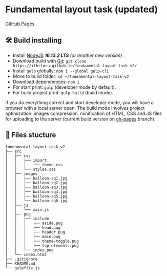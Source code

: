 # Fundamental layout task (updated)

[GitHub Pages](https://ithrforu.github.io/fundamental-layout-task-v2/)

## :hammer_and_wrench: Build installing
* Install [NodeJS](https://nodejs.org/en/) ***16.13.2 LTS** (or another new version)* . 
* Download build with [Git](https://git-scm.com/downloads): ```git clone https://ithrforu.github.io/fundamental-layout-task-v2/```
* Install ```gulp``` globally: ```npm i --global gulp-cli```
* Move to build folder: ```cd ~/fundamental-layout-task-v2```
* Download dependencies: ```npm i```
* For start print: ```gulp``` (developer mode by default).
* For build project print: ```gulp build``` (build mode).

If you do everything correct and start developer mode, you will have a browser with a local server open. The build mode involves project optimization: images compression, minification of HTML, CSS and JS files for uploading to the server (current build version on [gh-pages](https://github.com/ithrforu/fundamental-layout-task-v2/tree/gh-pages/) branch).

## :open_file_folder: Files stucture

```
fundamental-layout-task-v2
├── src
│   ├── css
│   │   ├── import
│   │   │   └── theme.css
│   │   └── styles.css
│   ├── images
│   │   ├── balloon-sq1.jpg
│   │   ├── balloon-sq2.jpg
│   │   ├── balloon-sq3.jpg
│   │   ├── balloon-sq4.jpg
│   │   ├── balloon-sq5.jpg
│   │   └── balloon-sq6.jpg
│   ├── js
│   │   └── main.js
│   ├── pug
│   │   ├── include
│   │   │   ├── aside.pug
│   │   │   ├── head.pug
│   │   │   ├── header.pug
│   │   │   ├── main.pug
│   │   │   ├── theme-toggle.pug
│   │   │   └── top-elements.pug
│   │   └── index.pug
│   └── index.html
├── .gitignore
├── README.md
└── gulpfile.js
```
